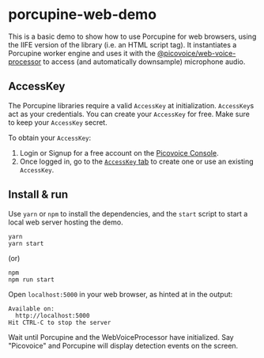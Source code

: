 # porcupine-web-demo

This is a basic demo to show how to use Porcupine for web browsers, using the IIFE version of the library (i.e. an HTML script tag). It instantiates a Porcupine worker engine and uses it with the [@picovoice/web-voice-processor](https://www.npmjs.com/package/@picovoice/web-voice-processor) to access (and automatically downsample) microphone audio.

## AccessKey

The Porcupine libraries require a valid `AccessKey` at initialization. `AccessKey`s act as your credentials.
You can create your `AccessKey` for free. Make sure to keep your `AccessKey` secret.

To obtain your `AccessKey`:
1. Login or Signup for a free account on the [Picovoice Console](https://picovoice.ai/console/).
2. Once logged in, go to the [`AccessKey` tab](https://console.picovoice.ai/access_key) to create one or use an existing `AccessKey`.

## Install & run

Use `yarn` or `npm` to install the dependencies, and the `start` script to start a local web server hosting the demo.

```console
yarn
yarn start
```

(or)

```console
npm
npm run start
```

Open `localhost:5000` in your web browser, as hinted at in the output:

```console
Available on:
  http://localhost:5000
Hit CTRL-C to stop the server
```

Wait until Porcupine and the WebVoiceProcessor have initialized. Say "Picovoice" and Porcupine will display detection events on the screen.
